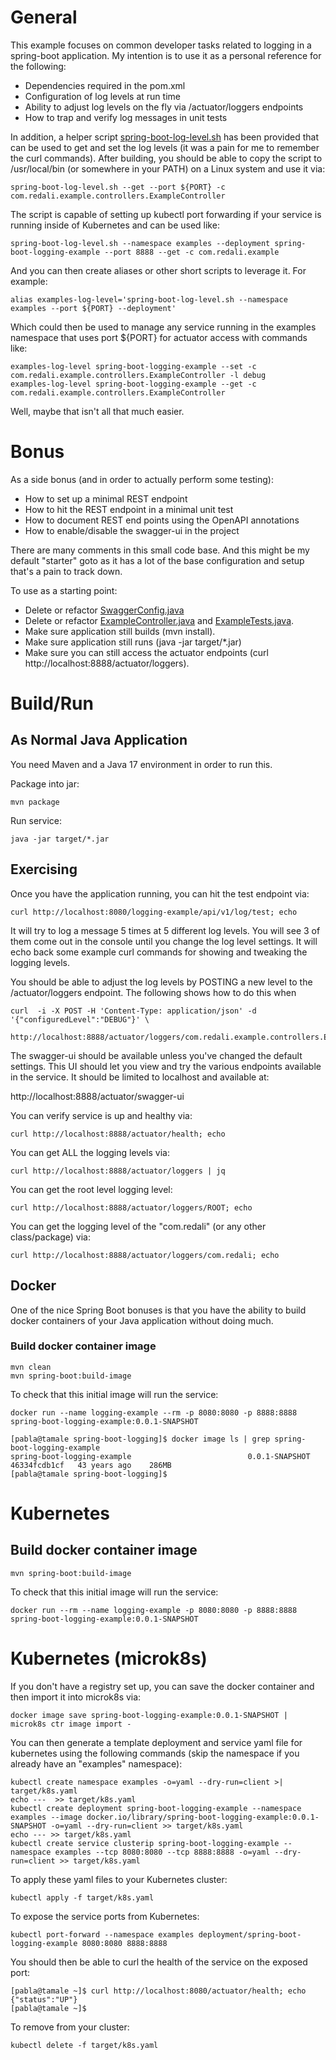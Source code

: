 # General

This example focuses on common developer tasks related to
logging in a spring-boot application. My intention is to use it as a personal
reference for the following:

* Dependencies required in the pom.xml
* Configuration of log levels at run time
* Ability to adjust log levels on the fly via /actuator/loggers endpoints
* How to trap and verify log messages in unit tests

In addition, a helper script [spring-boot-log-level.sh](src/scripts/spring-boot-log-level.sh)
has been provided that can be used to get and set the log levels (it was a
pain for me to remember the curl commands). After building, you should be able
to copy the script to /usr/local/bin (or somewhere in your PATH) on a Linux
system and use it via:

```shell
spring-boot-log-level.sh --get --port ${PORT} -c com.redali.example.controllers.ExampleController 
```

The script is capable of setting up kubectl port forwarding if your service is
running inside of Kubernetes and can be used like:

```shell
spring-boot-log-level.sh --namespace examples --deployment spring-boot-logging-example --port 8888 --get -c com.redali.example
```

And you can then create aliases or other short scripts to leverage it. For
example:

```shell
alias examples-log-level='spring-boot-log-level.sh --namespace examples --port ${PORT} --deployment'
```

Which could then be used to manage any service running in the examples namespace
that uses port ${PORT} for actuator access with commands like:

```shell
examples-log-level spring-boot-logging-example --set -c com.redali.example.controllers.ExampleController -l debug
examples-log-level spring-boot-logging-example --get -c com.redali.example.controllers.ExampleController
```

Well, maybe that isn't all that much easier.

# Bonus

As a side bonus (and in order to actually perform some testing):

* How to set up a minimal REST endpoint
* How to hit the REST endpoint in a minimal unit test
* How to document REST end points using the OpenAPI annotations
* How to enable/disable the swagger-ui in the project

There are many comments in this small code base. And this might be my default
"starter" goto as it has a lot of the base configuration and setup that's a
pain to track down.

To use as a starting point:

* Delete or refactor [SwaggerConfig.java](src/main/java/com/redali/example/SwaggerConfig.java)
* Delete or refactor [ExampleController.java](src/main/java/com/redali/example/controllers/ExampleController.java)
and [ExampleTests.java](src/test/java/com/redali/example/ExampleTests.java).
* Make sure application still builds (mvn install).
* Make sure application still runs (java -jar target/*.jar)
* Make sure you can still access the actuator endpoints (curl http://localhost:8888/actuator/loggers).

# Build/Run

## As Normal Java Application

You need Maven and a Java 17 environment in order to run this.

Package into jar:

```shell
mvn package
```

Run service:

```shell
java -jar target/*.jar
```

## Exercising

Once you have the application running, you can hit the test endpoint via:

```shell
curl http://localhost:8080/logging-example/api/v1/log/test; echo
```

It will try to log a message 5 times at 5 different log levels. You will see
3 of them come out in the console until you change the log level settings.
It will echo back some example curl commands for showing and tweaking the
logging levels.

You should be able to adjust the log levels by POSTING a new level to
the /actuator/loggers endpoint. The following shows how to do this when

```shell
curl  -i -X POST -H 'Content-Type: application/json' -d '{"configuredLevel":"DEBUG"}' \
  http://localhost:8888/actuator/loggers/com.redali.example.controllers.ExampleController
```

The swagger-ui should be available unless you've changed the default settings.
This UI should let you view and try the various endpoints available in the
service. It should be limited to localhost and available at:

http://localhost:8888/actuator/swagger-ui

You can verify service is up and healthy via:

```shell
curl http://localhost:8888/actuator/health; echo
```

You can get ALL the logging levels via:

```shell
curl http://localhost:8888/actuator/loggers | jq
```

You can get the root level logging level:

```shell
curl http://localhost:8888/actuator/loggers/ROOT; echo
```

You can get the logging level of the "com.redali" (or any other class/package)
via:

```shell
curl http://localhost:8888/actuator/loggers/com.redali; echo
```

## Docker

One of the nice Spring Boot bonuses is that you have the ability to build
docker containers of your Java application without doing much.

### Build docker container image

```shell
mvn clean
mvn spring-boot:build-image
```

To check that this initial image will run the service:

```shell
docker run --name logging-example --rm -p 8080:8080 -p 8888:8888 spring-boot-logging-example:0.0.1-SNAPSHOT
```

```shell
[pabla@tamale spring-boot-logging]$ docker image ls | grep spring-boot-logging-example
spring-boot-logging-example                          0.0.1-SNAPSHOT                                 46334fcdb1cf   43 years ago    286MB
[pabla@tamale spring-boot-logging]$ 
```

# Kubernetes

## Build docker container image

```shell
mvn spring-boot:build-image
```

To check that this initial image will run the service:

```shell
docker run --rm --name logging-example -p 8080:8080 -p 8888:8888 spring-boot-logging-example:0.0.1-SNAPSHOT
```

# Kubernetes (microk8s)

If you don't have a registry set up, you can save the docker container and then
import it into microk8s via:

```shell
docker image save spring-boot-logging-example:0.0.1-SNAPSHOT | microk8s ctr image import -
```

You can then generate a template deployment and service yaml file for kubernetes
using the following commands (skip the namespace if you already have an
"examples" namespace):

```shell
kubectl create namespace examples -o=yaml --dry-run=client >| target/k8s.yaml
echo ---  >> target/k8s.yaml
kubectl create deployment spring-boot-logging-example --namespace examples --image docker.io/library/spring-boot-logging-example:0.0.1-SNAPSHOT -o=yaml --dry-run=client >> target/k8s.yaml
echo --- >> target/k8s.yaml
kubectl create service clusterip spring-boot-logging-example --namespace examples --tcp 8080:8080 --tcp 8888:8888 -o=yaml --dry-run=client >> target/k8s.yaml
```

To apply these yaml files to your Kubernetes cluster:

```shell
kubectl apply -f target/k8s.yaml
```

To expose the service ports from Kubernetes:

```shell
kubectl port-forward --namespace examples deployment/spring-boot-logging-example 8080:8080 8888:8888
```

You should then be able to curl the health of the service on the exposed port:

```shell
[pabla@tamale ~]$ curl http://localhost:8080/actuator/health; echo
{"status":"UP"}
[pabla@tamale ~]$
```

To remove from your cluster:

```shell
kubectl delete -f target/k8s.yaml
```
